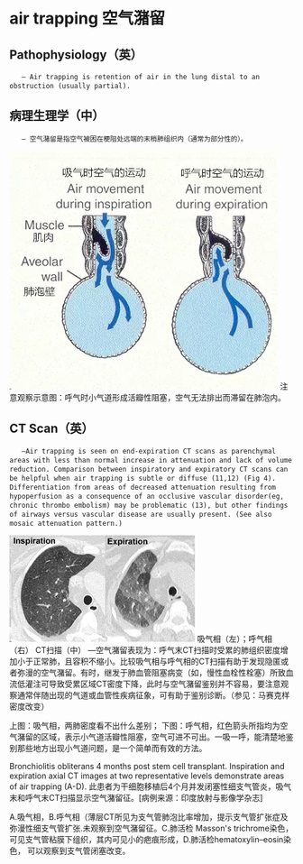 # air trapping 空气潴留
## Pathophysiology（英）
       — Air trapping is retention of air in the lung distal to an obstruction (usually partial). 
## 病理生理学（中）
       — 空气潴留是指空气被困在梗阻处远端的末梢肺组织内（通常为部分性的）。

![](./_image/2017-04-29-06-52-21.jpg)
 注意观察示意图：呼气时小气道形成活瓣性阻塞，空气无法排出而滞留在肺泡内。
## CT Scan（英）
       —Air trapping is seen on end-expiration CT scans as parenchymal areas with less than normal increase in attenuation and lack of volume reduction. Comparison between inspiratory and expiratory CT scans can be helpful when air trapping is subtle or diffuse (11,12) (Fig 4). Differentiation from areas of decreased attenuation resulting from hypoperfusion as a consequence of an occlusive vascular disorder(eg, chronic thrombo embolism) may be problematic (13), but other findings of airways versus vascular disease are usually present. (See also mosaic attenuation pattern.)

![](./_image/2017-04-29-06-52-45.jpg)
吸气相（左）；呼气相（右）
CT扫描（中）
       —空气潴留表现为：呼气末CT扫描时受累的肺组织密度增加小于正常肺，且容积不缩小。比较吸气相与呼气相的CT扫描有助于发现隐匿或者弥漫的空气潴留。有时，继发于肺血管阻塞病变（如，慢性血栓性栓塞）所致血流低灌注可导致受累区域CT密度下降，此时与空气潴留鉴别并不容易，要注意观察通常伴随出现的气道或血管性疾病征象，可有助于鉴别诊断。（参见：马赛克样密度改变）


上图：吸气相，两肺密度看不出什么差别；
下图：呼气相，红色箭头所指均为空气潴留的区域，表示小气道活瓣性阻塞，空气可进不可出。一吸一呼，能清楚地鉴别那些地方出现小气道问题，是一个简单而有效的方法。


Bronchiolitis obliterans 4 months post stem cell transplant. Inspiration and expiration axial CT images at two representative levels demonstrate areas of air trapping (A-D).
此患者为干细胞移植后4个月并发闭塞性细支气管炎，吸气末和呼气末CT扫描显示空气潴留征。[病例来源：印度放射与影像学杂志] 


A.吸气相，B.呼气相（薄层CT所见为支气管肺泡比率增加，提示支气管扩张症及弥漫性细支气管扩张.未观察到空气潴留征。C.肺活检 Masson's trichrome染色，可见支气管粘膜下组织，其内可见小的疤痕形成，D.肺活检hematoxylin–eosin染色， 可以观察到支气管闭塞改变。